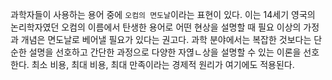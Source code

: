 
과학자들이 사용하는 용어 중에 `오컴의 면도날`이라는 표현이 있다.
이는 14세기 영국의 논리학자였던 오컴의 이름에서 탄생한 용어로 어떤 현상을 설명할 때 필요 이상의 가정과 개념은 면도날로 베어낼 필요가 있다는 권고다.
과학 분야에서는 복잡한 것보다는 단순한 설명을 선호하고 간단한 과정으로 다양한 자엲ㄴ상을 설명할 수 있는 이론을 선호한다.
최소 비용, 최대 비용, 최대 만족이라는 경제적 원리가 여기에도 적용된다.